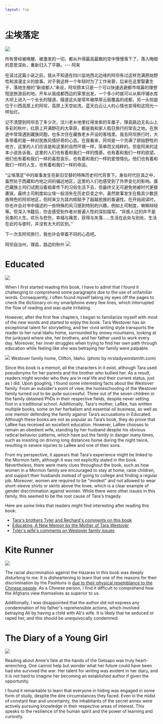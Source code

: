 ```yaml
---
layout: top
---
```


# 尘埃落定
![](/img/reading/red-poppies.jpeg)

所有曾经被唤醒、被激发的一切，都从升得最高最飘的空中慢慢落下了，落入晦暗的意思深处，重新归入了平静。--- 阿来

在读过这篇小说之前，我从不知道在四川盆地西北边缘的阿坝有过这样充满原始野性和浪漫主义的故事。对于我这样一个年轻时为了工作来蓉，后来在这里娶妻生子，落地生根的“新成都人”来说，阿坝原本只是一个可以快速逃避都市喧嚣的理想短途旅游目的地。开车从我成都西边的家里出发，一个多小时就可以从紫坪铺水库大坝上进入一个长长的隧道，隧道这头是常年被厚厚云层覆盖的成都，另一头则是位于川西高原上的阿坝，高原上天空如洗，蓝天白云让人的心情也变得和这阳光一样灿烂。

记不清楚到阿坝去了多少次，汶川老乡地里红得发紫的车厘子，理县路边无名山上多彩的秋叶，红原上开满野花的大草原，都是我和家人假日旅行的常去之地。在旅途中常常遇到藏族同胞，也多次住在藏族老乡开设的客栈里。我去阿坝旅行时，大多带着的是一种对民族风情好奇的心态。在我看来，阿坝是一个充满了原始野性的地方，这里的人们应该是和这里的自然环境一样，简单而又纯粹的。但是阿来的这本小说告诉我，这里的人们也有着和我们一样的情感，也有着和我们一样的欲望。他们也有着和我们一样的喜怒哀乐，也有着和我们一样的爱恨情仇。他们也有着和我们一样的人生，也有着和我们一样的命运。

“尘埃落定”中的故事发生在新旧交替的特殊历史时代背景下。身处时代巨浪之中，虽然处于西藏和内地之间的偏远地区，这里的人们也感受到了外界变化的影响。康巴藏族土司们试图沿着祖辈传下的习俗生活下去，但最终又无可避免地被时代更替裹挟，最终土司制度如尘埃一般消失在历史巨变之中。​虽然故事发生在极具少数民族特色的阿坝地区，但阿来又为其内核赋予了超越民族的普遍性。在开始阅读时，你也许会对书中描述的一些特殊的风习感到特别的兴趣，例如土司制度，喇嘛辩经等。但深入书籍后，你会感受到作者对普遍人性的深刻描写。“异族人过的并不是另类的人生。欢乐与悲伤，幸福与痛苦，获得与失落……生活在此处与别处，生活在此时与彼时，并没有太大的区别。”

下一次去阿坝旅行，我也许会带着不同的心态吧。

阿坝自治州，理县，路边的秋叶
![](http://zhaohuabing.com/photos/2020-%E7%B1%B3%E4%BA%9A%E7%BD%97_hu34393696d1566496fb27505ab5ea4f20_1997659_1200x0_resize_q75_box.jpeg)

# Educated

![](https://images-na.ssl-images-amazon.com/images/S/compressed.photo.goodreads.com/books/1506026635i/35133922.jpg)

When I first started reading this book, I have to admit that I found it challenging to comprehend some paragraphs due to the use of unfamiliar words. Consequently, I often found myself taking my eyes off the pages to check the dictionary on my smartphone every few lines, which interrupted the flow of reading and was quite irritating.

However, after the first few chapters, I began to familiarize myself with most of the new words and started to enjoy the book. Tara Westover has an exceptional talent for storytelling, and her vivid writing style transports the reader to her rural Idaho home, surrounded by snowy mountains, looking at the junkyard where she, her brothers, and her father used to work every day. Moreover, her inner struggles when trying to find her own path through education while feeling like she was betraying her family were palpable.

![](https://mrsladywordsmith.com/wp-content/uploads/2020/10/Westover-Home.jpg)
Westover family home, Clifton, Idaho. (photo by mrsladywordsmith.com)

Since this book is a memoir, all the characters in it exist, although Tara used pseudonyms for her parents and the brother who bullied her. As a result, readers might wonder who they are in real life and their current status, just as I did. Upon googling, I found some interesting facts about the Westover family. From an outsider's point of view, the homeschooling of the Westover family turned out to be quite successful. Three out of the seven children in the family obtained PhDs in their respective fields, despite never setting foot in a traditional school. Additionally, Tara's mother, LaRee, has written multiple books, some on her herbalism and essential oil business, as well as one memoir defending the family against Tara’s accusations in Educated. Although these books are not as popular as Tara’s book, they do prove that LaRee has received an excellent education. However, LaRee chooses to remain an obedient wife, standing by her husband despite his obvious radical behavior patterns, which have put the family in danger many times, such as insisting on driving long distances home during the night twice, resulting in severe injuries to LaRee and one of their sons. 

From my perspective, it appears that Tara's experience might be linked to the Mormon faith, although it was not explicitly stated in the book. Nevertheless, there were many clues throughout the book, such as how women in a Mormon family are encouraged to stay at home, raise children, and support their husbands instead of going to college and finding a regular job. Moreover, women are required to be "modest" and not allowed to wear short-sleeve shirts or skirts above the knee, which is a clear example of gender discrimination against women. While there were other issues in this family, this seemed to be the root cause of Tara's tragedy.

Here are some links that readers might find interesting after reading this book:

* [Tara's brothers Tyler and Rechard's comments on this book](https://www.goodreads.com/questions/1337824-i-saw-mentioned-that-tyler-westover-has)
* [Educating, A New Memoir by the Mother of Tara Westover](https://www.google.com/amp/s/mrsladywordsmith.com/educating-memoir-laree-tara-westover/amp/)
* [Tyler's wife's comments on Westover family issues](https://www.goodreads.com/review/show/3618264576)
# Kite Runner
![](https://m.media-amazon.com/images/I/81IzbD2IiIL.jpg)

The racial discrimination against the Hazaras in this book was deeply disturbing to me. It is disheartening to learn that one of the reasons for their discrimination by the Pashtuns is [due to their physical resemblance to the Chinese people](https://www.neliti.com/publications/145437/racial-discrimination-towards-the-hazaras-as-reflected-in-khaled-hosseinis-the-k). As a Chinese person, I find it difficult to comprehend how the Afghans view themselves as superior to us.


Additionally, I was disappointed that the author did not express any condemnation of his father's reprehensible actions, which involved betraying Ali by having a child with Ali's wife. It is likely that he seduced or raped her, and this should be unequivocally condemned.

# The Diary of a Young Girl

![](https://m.media-amazon.com/images/I/81xPFVVGesL.jpg)

Reading about Anne's fate at the hands of the Getsapo was truly heart-wrenching. One cannot help but wonder what her future could have been had she survived the war. Her talent for writing was evident in her diary, and it is not hard to imagine her becoming an established author if given the opportunity.

I found it remarkable to learn that everyone in hiding was engaged in some form of study, despite the dire circumstances they faced. Even in the midst of constant fear and uncertainty, the inhabitants of the secret annex were actively pursuing knowledge in their respective areas of interest. This speaks to the resilience of the human spirit and the power of learning and curiosity.